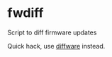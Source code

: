 # fwdiff
Script to diff firmware updates

Quick hack, use [diffware](https://github.com/airbus-seclab/diffware) instead.
